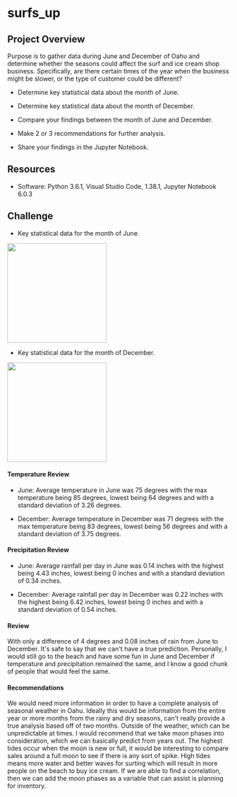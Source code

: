 # surfs_up
## Project Overview
Purpose is to gather data during June and December of Oahu and determine whether the seasons could affect the surf and ice cream shop business. Specifically, are there certain times of the year when the business might be slower, or the type of customer could be different?

- Determine key statistical data about the month of June.

- Determine key statistical data about the month of December.

- Compare your findings between the month of June and December.

- Make 2 or 3 recommendations for further analysis.

- Share your findings in the Jupyter Notebook.


## Resources
- Software: Python 3.6.1, Visual Studio Code, 1.38.1, Jupyter Notebook 6.0.3
## Challenge
-   Key statistical data for the month of June.
<img src="https://github.com/vrod237/surfs_up/blob/master/june.png" width="225">

-   Key statistical data for the month of December.
<img src="https://github.com/vrod237/surfs_up/blob/master/dec.png" width="225">

#### Temperature Review
- June: 
Average temperature in June was 75 degrees with the max temperature being 85 degrees, lowest being 64 degrees and with a standard deviation of 3.26 degrees.

- December: 
Average temperature in December was 71 degrees with the max temperature being 83 degrees, lowest being 56 degrees and with a standard deviation of 3.75 degrees.

#### Precipitation Review
- June: 
Average rainfall per day in June was 0.14 inches with the highest being 4.43 inches, lowest being 0 inches and with a standard deviation of 0.34 inches.

- December: 
Average rainfall per day in December was 0.22 inches with the highest being 6.42 inches, lowest being 0 inches and with a standard deviation of 0.54 inches.

#### Review
With only a difference of 4 degrees and 0.08 inches of rain from June to December. It's safe to say that we can't have a true prediction. Personally, I would still go to the beach and have some fun in June and December if temperature and precipitation remained the same, and I know a good chunk of people that would feel the same. 

#### Recommendations
We would need more information in order to have a complete analysis of seasonal weather in Oahu. Ideally this would be information from the entire year or more months from the rainy and dry seasons, can't really provide a true analysis based off of two months. Outside of the weather, which can be unpredictable at times. I would recommend that we take moon phases into consideration, which we can basically predict from years out. The highest tides occur when the moon is new or full, it would be interesting to compare sales around a full moon to see if there is any sort of spike. High tides means more water and better waves for surting which will result in more people on the beach to buy ice cream. If we are able to find a correlation, then we can add the moon phases as a variable that can assist is planning for inventory. 
